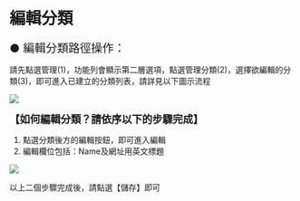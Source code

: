 # 編輯分類
<div style="font-size:20px">● 編輯分類路徑操作：</div>
    
請先點選管理(1)，功能列會顯示第二層選項，點選管理分類(2)，選擇欲編輯的分類(3)，即可進入已建立的分類列表，請詳見以下圖示流程

![](/_image/taxonomy/NzjZ5JS.png)

**<div style="font-size:18px">【如何編輯分類？請依序以下的步驟完成】</div>**
1. 點選分類後方的編輯按鈕，即可進入編輯
2. 編輯欄位包括：Name及網址用英文標題

![](/_image/taxonomy/0SKPALu.png)

以上二個步驟完成後，請點選【儲存】即可